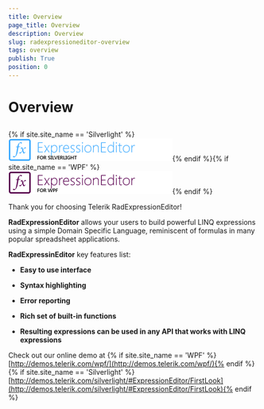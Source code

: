 ```yaml
---
title: Overview
page_title: Overview
description: Overview
slug: radexpressioneditor-overview
tags: overview
publish: True
position: 0
---
```


# Overview



## 

{% if site.site_name == 'Silverlight' %}![](images/RadExpressionEditor_LogoSL.png){% endif %}{% if site.site_name == 'WPF' %}![](images/RadExpressionEditor_LogoWPF.png){% endif %}



Thank you for choosing Telerik RadExpressionEditor!



__RadExpressionEditor__ allows your users to build powerful LINQ expressions using a simple Domain Specific Language, reminiscent of formulas in many popular spreadsheet applications.



__RadExpressinEditor__ key features list:

* __Easy to use interface__

* __Syntax highlighting__

* __Error reporting__

* __Rich set of built-in functions__

* __Resulting expressions can be used in any API that works with LINQ expressions__



Check out our online demo at 
          {% if site.site_name == 'WPF' %}[http://demos.telerik.com/wpf/](http://demos.telerik.com/wpf/){% endif %}{% if site.site_name == 'Silverlight' %}[http://demos.telerik.com/silverlight/#ExpressionEditor/FirstLook](http://demos.telerik.com/silverlight/#ExpressionEditor/FirstLook){% endif %}
